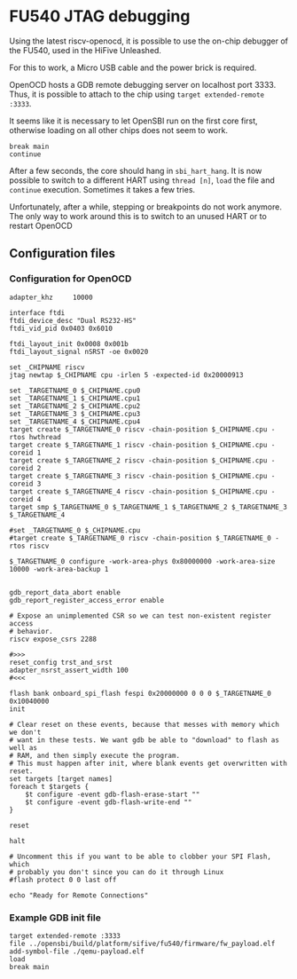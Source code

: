 # FU540 JTAG debugging

Using the latest riscv-openocd, it is possible to use the on-chip debugger of the FU540, used in the HiFive Unleashed.

For this to work, a Micro USB cable and the power brick is required.

OpenOCD hosts a GDB remote debugging server on localhost port 3333. Thus, it is possible to 
attach to the chip using `target extended-remote :3333`.

It seems like it is necessary to let OpenSBI run on the first core first, otherwise loading on all other chips does not seem to work.

```
break main
continue
```
After a few seconds, the core should hang in `sbi_hart_hang`. It is now possible to switch to a different HART using `thread [n]`, `load` the file and `continue` execution. Sometimes it takes a few tries.

Unfortunately, after a while, stepping or breakpoints do not work anymore. The only way to work around this is to switch to an unused HART or to restart OpenOCD


## Configuration files

### Configuration for OpenOCD
```
adapter_khz     10000

interface ftdi
ftdi_device_desc "Dual RS232-HS"
ftdi_vid_pid 0x0403 0x6010

ftdi_layout_init 0x0008 0x001b
ftdi_layout_signal nSRST -oe 0x0020

set _CHIPNAME riscv
jtag newtap $_CHIPNAME cpu -irlen 5 -expected-id 0x20000913

set _TARGETNAME_0 $_CHIPNAME.cpu0
set _TARGETNAME_1 $_CHIPNAME.cpu1
set _TARGETNAME_2 $_CHIPNAME.cpu2
set _TARGETNAME_3 $_CHIPNAME.cpu3
set _TARGETNAME_4 $_CHIPNAME.cpu4
target create $_TARGETNAME_0 riscv -chain-position $_CHIPNAME.cpu -rtos hwthread
target create $_TARGETNAME_1 riscv -chain-position $_CHIPNAME.cpu -coreid 1
target create $_TARGETNAME_2 riscv -chain-position $_CHIPNAME.cpu -coreid 2
target create $_TARGETNAME_3 riscv -chain-position $_CHIPNAME.cpu -coreid 3
target create $_TARGETNAME_4 riscv -chain-position $_CHIPNAME.cpu -coreid 4
target smp $_TARGETNAME_0 $_TARGETNAME_1 $_TARGETNAME_2 $_TARGETNAME_3 $_TARGETNAME_4

#set _TARGETNAME_0 $_CHIPNAME.cpu
#target create $_TARGETNAME_0 riscv -chain-position $_TARGETNAME_0 -rtos riscv

$_TARGETNAME_0 configure -work-area-phys 0x80000000 -work-area-size 10000 -work-area-backup 1


gdb_report_data_abort enable
gdb_report_register_access_error enable

# Expose an unimplemented CSR so we can test non-existent register access
# behavior.
riscv expose_csrs 2288

#>>>
reset_config trst_and_srst
adapter_nsrst_assert_width 100
#<<<

flash bank onboard_spi_flash fespi 0x20000000 0 0 0 $_TARGETNAME_0 0x10040000
init

# Clear reset on these events, because that messes with memory which we don't
# want in these tests. We want gdb be able to "download" to flash as well as
# RAM, and then simply execute the program.
# This must happen after init, where blank events get overwritten with reset.
set targets [target names]
foreach t $targets {
    $t configure -event gdb-flash-erase-start ""
    $t configure -event gdb-flash-write-end ""
}

reset

halt

# Uncomment this if you want to be able to clobber your SPI Flash, which
# probably you don't since you can do it through Linux
#flash protect 0 0 last off

echo "Ready for Remote Connections"
```

### Example GDB init file
```
target extended-remote :3333
file ../opensbi/build/platform/sifive/fu540/firmware/fw_payload.elf
add-symbol-file ./qemu-payload.elf
load
break main
```
